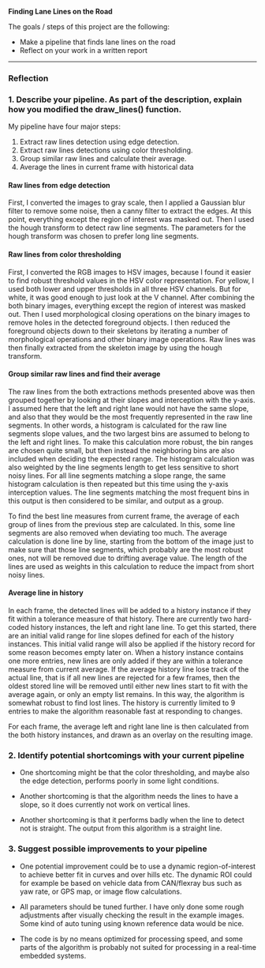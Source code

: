 **Finding Lane Lines on the Road**

The goals / steps of this project are the following:
* Make a pipeline that finds lane lines on the road
* Reflect on your work in a written report

---

### Reflection

### 1. Describe your pipeline. As part of the description, explain how you modified the draw_lines() function.

My pipeline have four major steps:
1. Extract raw lines detection using edge detection.
2. Extract raw lines detections using color thresholding.
3. Group similar raw lines and calculate their average.
4. Average the lines in current frame with historical data

#### Raw lines from edge detection
First, I converted the images to gray scale, then I applied a Gaussian blur filter to remove some noise, then a canny filter to extract the edges. At this point, everything except the region of interest was masked out. Then I used the hough transform to detect raw line segments. The parameters for the hough transform was chosen to prefer long line segments.

#### Raw lines from color thresholding
First, I converted the RGB images to HSV images, because I found it easier to find robust threshold values in the HSV color representation. For yellow, I used both lower and upper thresholds in all three HSV channels. But for white, it was good enough to just look at the V channel. After combining the both binary images, everything except the region of interest was masked out. Then I used morphological closing operations on the binary images to remove holes in the detected foreground objects. I then reduced the foreground objects down to their skeletons by iterating a number of morphological operations and other binary image operations. Raw lines was then finally extracted from the skeleton image by using the hough transform.

#### Group similar raw lines and find their average
The raw lines from the both extractions methods presented above was then grouped together by looking at their slopes and interception with the y-axis. I assumed here that the left and right lane would not have the same slope, and also that they would be the most frequently represented in the raw line segments. In other words, a histogram is calculated for the raw line segments slope values, and the two largest bins are assumed to belong to the left and right lines. To make this calculation more robust, the bin ranges are chosen quite small, but then instead the neighboring bins are also included when deciding the expected range. The histogram calculation was also weighted by the line segments length to get less sensitive to short noisy lines. For all line segments matching a slope range, the same histogram calculation is then repeated but this time using the y-axis interception values. The line segments matching the most frequent bins in this output is then considered to be similar, and output as a group.

To find the best line measures from current frame, the average of each group of lines from the previous step are calculated. In this, some line segments are also removed when deviating too much. The average calculation is done line by line, starting from the bottom of the image just to make sure that those line segments, which probably are the most robust ones, not will be removed due to drifting average value. The length of the lines are used as weights in this calculation to reduce the impact from short noisy lines.

#### Average line in history
In each frame, the detected lines will be added to a history instance if they fit within a tolerance measure of that history. There are currently two hard-coded history instances, the left and right lane line. To get this started, there are an initial valid range for line slopes defined for each of the history instances. This initial valid range will also be applied if the history record for some reason becomes empty later on. When a history instance contains one more entries, new lines are only added if they are within a tolerance measure from current average. If the average history line lose track of the actual line, that is if all new lines are rejected for a few frames, then the oldest stored line will be removed until either new lines start to fit with the average again, or only an empty list remains. In this way, the algorithm is somewhat robust to find lost lines. The history is currently limited to 9 entries to make the algorithm reasonable fast at responding to changes.

For each frame, the average left and right lane line is then calculated from the both history instances, and drawn as an overlay on the resulting image.


### 2. Identify potential shortcomings with your current pipeline

* One shortcoming might be that the color thresholding, and maybe also the edge detection, performs poorly in some light conditions.

* Another shortcoming is that the algorithm needs the lines to have a slope, so it does currently not work on vertical lines.

* Another shortcoming is that it performs badly when the line to detect not is straight. The output from this algorithm is a straight line.


### 3. Suggest possible improvements to your pipeline

* One potential improvement could be to use a dynamic region-of-interest to achieve better fit in curves and over hills etc. The dynamic ROI could for example be based on vehicle data from CAN/flexray bus such as yaw rate, or GPS map, or image flow calculations.

* All parameters should be tuned further. I have only done some rough adjustments after visually checking the result in the example images. Some kind of auto tuning using known reference data would be nice.

* The code is by no means optimized for processing speed, and some parts of the algorithm is probably not suited for processing in a real-time embedded systems.
